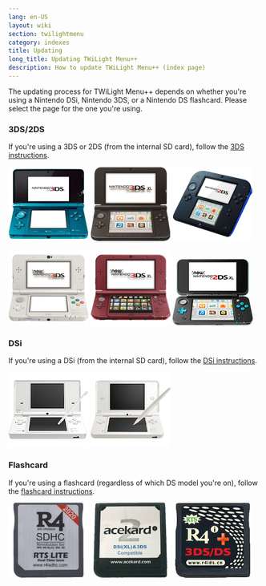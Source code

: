 ```yaml
---
lang: en-US
layout: wiki
section: twilightmenu
category: indexes
title: Updating
long_title: Updating TWiLight Menu++
description: How to update TWiLight Menu++ (index page)
---
```


The updating process for TWiLight Menu++ depends on whether you're using a Nintendo DSi, Nintendo 3DS, or a Nintendo DS flashcard. Please select the page for the one you're using.

### 3DS/2DS
If you're using a 3DS or 2DS (from the internal SD card), follow the [3DS instructions](updating-3ds).

[![A Nintendo 3DS](/assets/images/consoles/old3ds.png)](updating-3ds)
[![A Nintendo 3DS XL](/assets/images/consoles/old3dsxl.png)](updating-3ds)
[![A Nintendo 2DS](/assets/images/consoles/2ds.png)](updating-3ds)

[![A New Nintendo 3DS](/assets/images/consoles/new3ds.png)](updating-3ds)
[![A New Nintendo 3DS XL](/assets/images/consoles/new3dsxl.png)](updating-3ds)
[![A New Nintendo 2DS XL](/assets/images/consoles/new2dsxl.png)](updating-3ds)

### DSi
If you're using a DSi (from the internal SD card), follow the [DSi instructions](updating-dsi).

[![A Nintendo DSi](/assets/images/consoles/dsi.png)](updating-dsi)
[![A Nintendo DSi XL](/assets/images/consoles/dsixl.png)](updating-dsi)

### Flashcard
If you're using a flashcard (regardless of which DS model you're on), follow the [flashcard instructions](updating-flashcard).

[![An r4isdhc.com flashcard](/assets/images/consoles/r4isdhc.com.png)](updating-flashcard)
[![An Acekard2i flashcard](/assets/images/consoles/acekard2i.png)](updating-flashcard)
[![An R4i Gold 3DS Plus flashcard](/assets/images/consoles/r4igold3dsplus.png)](updating-flashcard)
